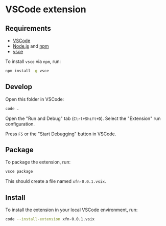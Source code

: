 # VSCode extension

## Requirements

* [VSCode](https://code.visualstudio.com/Download)
* [Node.js](https://nodejs.org/en/download) and [npm](https://www.npmjs.com/package/npm)
* [vsce](https://www.npmjs.com/package/vsce)

To install `vsce` via `npm`, run:

```sh
npm install -g vsce
```

## Develop

Open this folder in VSCode:

```sh
code .
```

Open the "Run and Debug" tab (`Ctrl+Shift+D`).
Select the "Extension" run configuration.

Press `F5` or the "Start Debugging" button in VSCode.

## Package

To package the extension, run:

```sh
vsce package
```

This should create a file named `xfn-0.0.1.vsix`.

## Install

To install the extension in your local VSCode environment, run:

```sh
code --install-extension xfn-0.0.1.vsix
```
